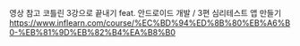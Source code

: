 영상 참고 
코틀린 3강으로 끝내기 feat. 안드로이드 개발 / 3편 심리테스트 앱 만들기
https://www.inflearn.com/course/%EC%BD%94%ED%8B%80%EB%A6%B0-%EB%81%9D%EB%82%B4%EA%B8%B0


